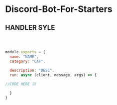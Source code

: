 # Discord-Bot-For-Starters

## HANDLER SYLE

```js



module.exports = {
  name: "NAME",
  category: "CAT",

  description: "DESC",
  run: async (client, message, args) => {
    
//CODE HERE 🈁

  }
}


```
